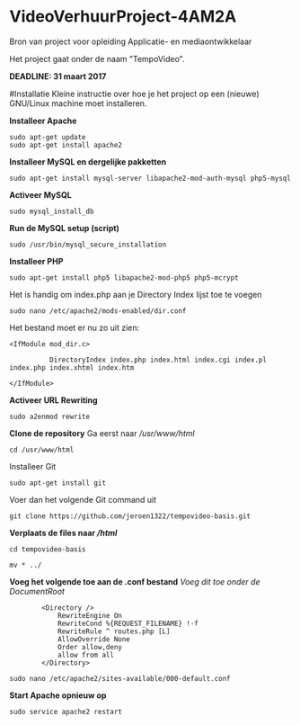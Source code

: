 # VideoVerhuurProject-4AM2A
Bron van project voor opleiding Applicatie- en mediaontwikkelaar

Het project gaat onder de naam "TempoVideo".

**DEADLINE: 31 maart 2017**



#Installatie
Kleine instructie over hoe je het project op een (nieuwe) GNU/Linux machine moet installeren. 

__Installeer Apache__
```
sudo apt-get update
sudo apt-get install apache2
```

__Installeer MySQL en dergelijke pakketten__
```
sudo apt-get install mysql-server libapache2-mod-auth-mysql php5-mysql
```

__Activeer MySQL__
```
sudo mysql_install_db
```

__Run de MySQL setup (script)__
```
sudo /usr/bin/mysql_secure_installation
```

__Installeer PHP__
```
sudo apt-get install php5 libapache2-mod-php5 php5-mcrypt
```

Het is handig om index.php aan je Directory Index lijst toe te voegen
```
sudo nano /etc/apache2/mods-enabled/dir.conf
```
Het bestand moet er nu zo uit zien:
```
<IfModule mod_dir.c>

          DirectoryIndex index.php index.html index.cgi index.pl index.php index.xhtml index.htm

</IfModule>
```

__Activeer URL Rewriting__
```
sudo a2enmod rewrite
```

__Clone de repository__ 
Ga eerst naar */usr/www/html*
```
cd /usr/www/html
```

Installeer Git
```
sudo apt-get install git
```

Voer dan het volgende Git command uit
```
git clone https://github.com/jeroen1322/tempovideo-basis.git
``` 

__Verplaats de files naar */html*__
```
cd tempovideo-basis
```
```
mv * ../
```

__Voeg het volgende toe aan de .conf bestand__
*Voeg dit toe onder de DocumentRoot*
```
        <Directory />
            RewriteEngine On
            RewriteCond %{REQUEST_FILENAME} !-f
            RewriteRule ^ routes.php [L]
            AllowOverride None
            Order allow,deny
            allow from all
        </Directory>
```

```
sudo nano /etc/apache2/sites-available/000-default.conf
```

__Start Apache opnieuw op__
```
sudo service apache2 restart
```
